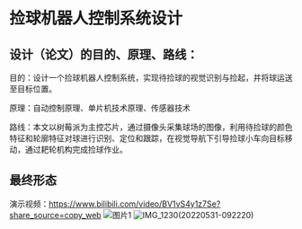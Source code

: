 # 捡球机器人控制系统设计

## 设计（论文）的目的、原理、路线：

目的：设计一个捡球机器人控制系统，实现待捡球的视觉识别与捡起，并将球运送至目标位置。

原理：自动控制原理、单片机技术原理、传感器技术

路线：本文以树莓派为主控芯片，通过摄像头采集球场的图像，利用待捡球的颜色特征和轮廓特征对球进行识别、定位和跟踪，在视觉导航下引导捡球小车向目标移动，通过耙轮机构完成捡球作业。

## 最终形态
演示视频：https://www.bilibili.com/video/BV1vS4y1z7Se?share_source=copy_web
![图片1](https://user-images.githubusercontent.com/65287961/171074607-12210ff4-e7b2-481e-93ed-71b21a3282db.png)
![IMG_1230(20220531-092220)](https://user-images.githubusercontent.com/65287961/171074713-aa86f96d-b0d2-4c7f-a414-c89c13aa2706.JPG)

